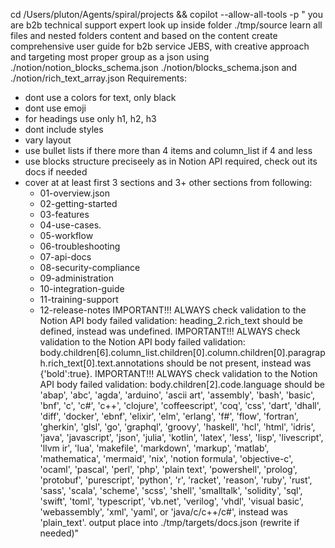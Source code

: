 cd /Users/pluton/Agents/spiral/projects && copilot --allow-all-tools -p  "
you are b2b technical support expert
look up inside folder ./tmp/source learn all files and nested folders content and based on the content create comprehensive user guide for b2b service JEBS, with creative approach and targeting most proper group as a json using 
./notion/notion_blocks_schema.json 
./notion/blocks_schema.json and ./notion/rich_text_array.json 
Requirements:  
- dont use a colors for text, only black
- dont use emoji
- for headings use only h1, h2, h3
- dont include styles
- vary layout
- use bullet lists if there more than 4 items and column_list if 4 and less
- use blocks structure preciseely as in Notion API required, check out its docs if needed
- cover at at least first 3 sections and 3+ other sections from following:
  - 01-overview.json
  - 02-getting-started
  - 03-features
  - 04-use-cases.
  - 05-workflow
  - 06-troubleshooting
  - 07-api-docs
  - 08-security-compliance
  - 09-administration
  - 10-integration-guide
  - 11-training-support
  - 12-release-notes
IMPORTANT!!! ALWAYS check validation to the Notion API
body failed validation: heading_2.rich_text should be defined, instead was undefined.
IMPORTANT!!! ALWAYS check validation to the Notion API
body failed validation: body.children[6].column_list.children[0].column.children[0].paragraph.rich_text[0].text.annotations should be not present, instead was {'bold':true}.
IMPORTANT!!! ALWAYS check validation to the Notion API
body failed validation: body.children[2].code.language should be 'abap', 'abc', 'agda', 'arduino', 'ascii art', 'assembly', 'bash', 'basic', 'bnf', 'c', 'c#', 'c++', 'clojure', 'coffeescript', 'coq', 'css', 'dart', 'dhall', 'diff', 'docker', 'ebnf', 'elixir', 'elm', 'erlang', 'f#', 'flow', 'fortran', 'gherkin', 'glsl', 'go', 'graphql', 'groovy', 'haskell', 'hcl', 'html', 'idris', 'java', 'javascript', 'json', 'julia', 'kotlin', 'latex', 'less', 'lisp', 'livescript', 'llvm ir', 'lua', 'makefile', 'markdown', 'markup', 'matlab', 'mathematica', 'mermaid', 'nix', 'notion formula', 'objective-c', 'ocaml', 'pascal', 'perl', 'php', 'plain text', 'powershell', 'prolog', 'protobuf', 'purescript', 'python', 'r', 'racket', 'reason', 'ruby', 'rust', 'sass', 'scala', 'scheme', 'scss', 'shell', 'smalltalk', 'solidity', 'sql', 'swift', 'toml', 'typescript', 'vb.net', 'verilog', 'vhdl', 'visual basic', 'webassembly', 'xml', 'yaml', or 'java/c/c++/c#', instead was 'plain_text'.
output place into ./tmp/targets/docs.json (rewrite if needed)"